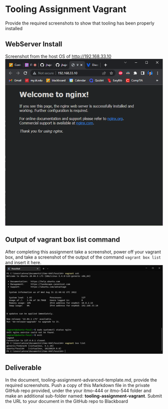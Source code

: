 # Tooling Assignment Vagrant

Provide the required screenshots to show that tooling has been properly installed

## WebServer Install

Screenshot from the host OS of http://192.168.33.10
![nginx](images/nginx.png)

## Output of vagrant box list command

After completing this assignment take a screenshot, power off your vagrant box, and take a screenshot of the output of the command ```vagrant box list``` and insert it here.
![boxlist](images/boxlist.png)

## Deliverable

In the document, tooling-assignment-advanced-template.md, provide the required screenshots. Push a copy of this Markdown file in the private GitHub repo provided, under the your itmo-444 or itmo-544 folder and make an additional sub-folder named: **tooling-assignment-vagrant**.  Submit the URL to your document in the GitHub repo to Blackboard
